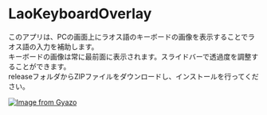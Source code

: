 # LaoKeyboardOverlay

このアプリは、PCの画面上にラオス語のキーボードの画像を表示することでラオス語の入力を補助します。  
キーボードの画像は常に最前面に表示されます。スライドバーで透過度を調整することができます。  
releaseフォルダからZIPファイルをダウンロードし、インストールを行ってください。  

[![Image from Gyazo](https://i.gyazo.com/4fa3b3c77cc454ac90fb342d113e2edf.png)](https://gyazo.com/4fa3b3c77cc454ac90fb342d113e2edf)
